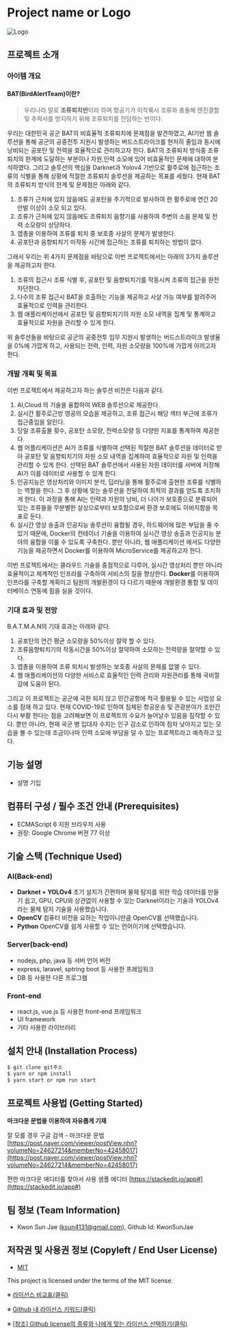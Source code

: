 



# Project name or Logo

![Logo](https://github.com/osamhack2021/AI_CLOUD_WEB_BATMAN_BATNAM/blob/master/logo.png?raw=true)



## 프로젝트 소개
### 아이템 개요
#### BAT(BirdAlertTeam)이란?
> 우리나라 말로 **조류퇴치반**이라 하며 항공기가 이착륙시 조류와 충돌해 엔진결함 및 추락사를 방지하기 위해 조류퇴치를 전담하는 반이다.

우리는 대한민국 공군 BAT의 비효율적 조류퇴치에 문제점을 발견하였고, AI기반 웹 솔루션을 통해 공군의 공중전투 지원시 발생하는 버드스트라이크를 현저히 줄임과 동시에 낭비되는 공포탄 및 전력을 효율적으로 관리하고자 한다. BAT의 조류퇴치 방식중 조류퇴치의 한계에 도달하는 부분이나 자원,인력 소모에 있어 비효율적인 문제에 대하여 분석하였다. 그리고 솔루션의 핵심을 Darknet과 Yolov4 기반으로 활주로에 접근하는 조류의 식별을 통해 상황에 적절한 조류퇴치 솔루션을 제공하는 목표를 세웠다. 현재 BAT의 조류퇴치 방식의 한계 및 문제점은 아래와 같다. 
 1. 조류가 근처에 있지 않음에도 공포탄을 주기적으로 발사하여 한 활주로에 연간 20만발 이상이 소모 되고 있다.
 2. 조류가 근처에 있지 않음에도 조류퇴치 음향기를 사용하여 주변의 소음 문제 및 전력 소모량이 상당하다. 
 3. 엽총을 이용하여 조류를 퇴치 중 보호종 사살의 문제가 발생한다. 
 4. 공포탄과 음향퇴치기 미작동 시간에 접근하는 조류를 퇴치하는 방법이 없다. 

그래서 우리는 위 4가지 문제점을 바탕으로 이번 프로젝트에서는 아래의 3가지 솔루션을 제공하고자 한다.
1. 조류의 접근시 조류 식별 후, 공포탄 및 음향퇴치기를 작동시켜 조류의 접근을 완전 차단한다.
2. 다수의 조류 접근시 BAT을 호출하는 기능을 제공하고 사살 가능 여부를 알려주어 효율적으로 인력을 관리한다.
3. 웹 애플리케이션에서 공포탄 및 음향퇴치기의 자원 소모 내역을 집계 및 통계하고 효율적으로 자원을 관리할 수 있게 한다.

위 솔루션들을 바탕으로 공군의 공중전투 임무 지원시 발생하는 버드스트라이크 발생율을 0%에 가깝게 하고, 사용되는 전력, 인력, 자원 소모량을 100%에 가깝게 아끼고자 한다.
### 개발 개획 및 목표
 이번 프로젝트에서 제공하고자 하는 솔루션 비전은 다음과 같다.
 1. AI,Cloud 의 기술을 융합하여 WEB 솔루션으로 제공한다.
 2. 실시간 활주로근방 영공의 모습을 제공하고, 조류 접근시 해당 섹터 부근에 조류가 접근중임을 알린다.
 3. 당일 조류출몰 횟수, 공포탄 소모량, 전력소모량 등 다양한 지표를 통계하여 제공한다.
 4. 웹 어플리케이션은 AI가 조류를 식별하여 선택된 적절한 BAT 솔루션을 데이터로 받아 공포탄 및 음향퇴치기의 자원 소모 내역을 집계하여 효율적으로 자원 및 인력을 관리할 수 있게 한다.
선택된 BAT 솔루션에서 사용된 자원 데이터를 서버에 저장해 AI가 이를 데이터로 사용할 수 있게 한다.
5. 인공지능은 영상처리와 이미지 분석, 딥러닝을 통해 활주로에 출현한 조류를 식별하는 역할을 한다. 그 후 상황에 맞는 솔루션을 전달하여 최적의 결과를 얻도록 조치하게 한다. 이 과정을 통해 AI는 인력과 자원의 낭비, 더 나아가 보호종으로 분류되어있는 조류들을 무분별한 살상으로부터 보호함으로써 환경 보호에도 이바지함을 목표로 둔다.
6. 실시간 영상 송출과 인공지능 솔루션이 융합될 경우, 하드웨어에 많은 부담을 줄 수 있기 때문에, Docker의 컨테이너 기술을 이용하여 실시간 영상 송출과 인공지능 분야의 융합을 이룰 수 있도록 구축한다. 뿐만 아니라, 웹 애플리케이션 에서도 다양한 기능을 제공하면서 Docker를 이용하여 MicroService를 제공하고자 한다.

이번 프로젝트에서는 클라우드 기술을 중점적으로 다루어, 실시간 영상처리 뿐만 아니라 효율적이고 체계적인 인프라를 구축하여 서비스의 질을 향상한다. **Docker**를 이용하여 인프라를 구축할 계획이고 팀원의 개발환경이 다 다르기 때문에 개발환경 통합 및 데이터베이스 연동에 힘을 실을 것이다.
### 기대 효과 및 전망
 B.A.T.M.A.N의 기대 효과는 아래와 같다. 
 1. 공포탄의 연간 평균 소모량을 50%이상 절약 할 수 있다.
 2.  조류음향퇴치기의 작동시간을 50%이상 절약하여 소모하는 전력량을 절약할 수 있다. 
 3. 엽총을 이용하여 조류 퇴치시 발생하는 보호종 사살의 문제를 없앨 수 있다. 
 4. 웹 애플리케이션의 다양한 서비스로 효율적인 인력 관리와 자원관리를 통해 국비절감에 도움이 된다.

그리고 이 프로젝트는 공군에 국한 되지 않고 민간공항에 적극 활용될 수 있는 사업성 요소를 잠재 하고 있다. 현재 COVID-19로 인하여 침체된 항공운송 및 관광분야가 조만간 다시 부활 한다는 점을 고려해보면 이 프로젝트의 수요가 늘어날수 있음을 짐작할 수 있다. 뿐만 아니라, 현재 국군 병 입대자 수치는 인구 감소로 인하여 점차 낮아지고 있는 모습을 볼 수 있는데 조금이나마 인력 소모에 부담을 덜 수 있는 프로젝트라고 예측하고 있다.

## 기능 설명
 - 설명 기입

## 컴퓨터 구성 / 필수 조건 안내 (Prerequisites)
* ECMAScript 6 지원 브라우저 사용
* 권장: Google Chrome 버젼 77 이상

## 기술 스택 (Technique Used)
### AI(Back-end)
 - **Darknet + YOLOv4**
초기 설치가 간편하며 물체 탐지를 위한 학습 데이터를 만들기 쉽고, GPU, CPU와 상관없이 사용할 수 있는 Darknet이라는 기술과 YOLOv4라는 물체 탐지 기술을 사용했습니다.
- **OpenCV**
컴퓨터 비전을 요하는 작업이니만큼 OpenCV를 선택했습니다.
- **Python**
OpenCV를 쉽게 사용할 수 있는 언어이기에 선택했습니다.
### Server(back-end)
 -  nodejs, php, java 등 서버 언어 버전 
 - express, laravel, sptring boot 등 사용한 프레임워크 
 - DB 등 사용한 다른 프로그램 
 
### Front-end
 -  react.js, vue.js 등 사용한 front-end 프레임워크 
 -  UI framework
 - 기타 사용한 라이브러리

## 설치 안내 (Installation Process)
```bash
$ git clone git주소
$ yarn or npm install
$ yarn start or npm run start
```

## 프로젝트 사용법 (Getting Started)
**마크다운 문법을 이용하여 자유롭게 기재**

잘 모를 경우
구글 검색 - 마크다운 문법
[https://post.naver.com/viewer/postView.nhn?volumeNo=24627214&memberNo=42458017](https://post.naver.com/viewer/postView.nhn?volumeNo=24627214&memberNo=42458017)

 편한 마크다운 에디터를 찾아서 사용
 샘플 에디터 [https://stackedit.io/app#](https://stackedit.io/app#)
 
## 팀 정보 (Team Information)
- Kwon Sun Jae (ksun4131@gmail.com), Github Id: KwonSunJae


## 저작권 및 사용권 정보 (Copyleft / End User License)
 * [MIT](https://github.com/osam2020-WEB/Sample-ProjectName-TeamName/blob/master/license.md)

This project is licensed under the terms of the MIT license.

※ [라이선스 비교표(클릭)](https://olis.or.kr/license/compareGuide.do)

※ [Github 내 라이선스 키워드(클릭)](https://docs.github.com/en/github/creating-cloning-and-archiving-repositories/creating-a-repository-on-github/licensing-a-repository)

※ [\[참조\] Github license의 종류와 나에게 맞는 라이선스 선택하기(클릭)](https://flyingsquirrel.medium.com/github-license%EC%9D%98-%EC%A2%85%EB%A5%98%EC%99%80-%EB%82%98%EC%97%90%EA%B2%8C-%EB%A7%9E%EB%8A%94-%EB%9D%BC%EC%9D%B4%EC%84%A0%EC%8A%A4-%EC%84%A0%ED%83%9D%ED%95%98%EA%B8%B0-ae29925e8ff4)

